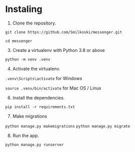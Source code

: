Instaling
=====

1. Clone the repository.

`git clone https://github.com/Smilkoski/messenger.git`

`cd messenger`

3. Create a virtualenv with Python 3.8 or above

`python -m venv .venv`

4. Activate the virtualenv.

`.venv\Scripts\activate` for Windows

`source .venv/bin/activate` for Mac OS / Linux

6. Install the dependencies.

`pip install -r requirements.txt`

7. Make migrations

`python manage.py makemigrations`
`python manage.py migrate`

8. Run the app.

`python manage.py runserver`

